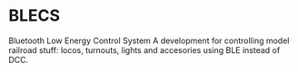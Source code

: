 # BLECS
Bluetooth Low Energy Control System
A development for controlling model railroad stuff: locos, turnouts, lights and accesories using BLE instead of DCC.
